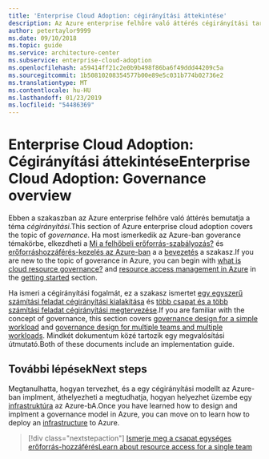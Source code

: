 ```yaml
---
title: 'Enterprise Cloud Adoption: cégirányítási áttekintése'
description: Az Azure enterprise felhőre való áttérés cégirányítási tartalmának áttekintése
author: petertaylor9999
ms.date: 09/10/2018
ms.topic: guide
ms.service: architecture-center
ms.subservice: enterprise-cloud-adoption
ms.openlocfilehash: a59414ff21c2e0b9b498f86ba6f49ddd44209c5a
ms.sourcegitcommit: 1b50810208354577b00e89e5c031b774b02736e2
ms.translationtype: MT
ms.contentlocale: hu-HU
ms.lasthandoff: 01/23/2019
ms.locfileid: "54486369"
---
```

# <a name="enterprise-cloud-adoption-governance-overview"></a><span data-ttu-id="77094-103">Enterprise Cloud Adoption: Cégirányítási áttekintése</span><span class="sxs-lookup"><span data-stu-id="77094-103">Enterprise Cloud Adoption: Governance overview</span></span>

<span data-ttu-id="77094-104">Ebben a szakaszban az Azure enterprise felhőre való áttérés bemutatja a téma *cégirányítási*.</span><span class="sxs-lookup"><span data-stu-id="77094-104">This section of Azure enterprise cloud adoption covers the topic of *governance*.</span></span> <span data-ttu-id="77094-105">Ha most ismerkedik az Azure-ban goverance témakörbe, elkezdheti a [Mi a felhőbeli erőforrás-szabályozás?](../getting-started/what-is-governance.md) és [erőforráshozzáférés-kezelés az Azure-ban](../getting-started/azure-resource-access.md) a a [bevezetés](../getting-started/overview.md) a szakasz.</span><span class="sxs-lookup"><span data-stu-id="77094-105">If you are new to the topic of goverance in Azure, you can begin with [what is cloud resource governance?](../getting-started/what-is-governance.md) and [resource access management in Azure](../getting-started/azure-resource-access.md) in the [getting started](../getting-started/overview.md) section.</span></span>

<span data-ttu-id="77094-106">Ha ismeri a cégirányítási fogalmát, ez a szakasz ismertet [egy egyszerű számítási feladat cégirányítási kialakítása](governance-single-team.md) és [több csapat és a több számítási feladat cégirányítási megtervezése](governance-multiple-teams.md).</span><span class="sxs-lookup"><span data-stu-id="77094-106">If you are familiar with the concept of governance, this section covers [governance design for a simple workload](governance-single-team.md) and [governance design for multiple teams and multiple workloads](governance-multiple-teams.md).</span></span> <span data-ttu-id="77094-107">Mindkét dokumentum közé tartozik egy megvalósítási útmutató.</span><span class="sxs-lookup"><span data-stu-id="77094-107">Both of these documents include an implementation guide.</span></span>

## <a name="next-steps"></a><span data-ttu-id="77094-108">További lépések</span><span class="sxs-lookup"><span data-stu-id="77094-108">Next steps</span></span>

<span data-ttu-id="77094-109">Megtanulhatta, hogyan tervezhet, és a egy cégirányítási modellt az Azure-ban implment, áthelyezheti a megtudhatja, hogyan helyezhet üzembe egy [infrastruktúra](../infrastructure/basic-workload.md) az Azure-bA.</span><span class="sxs-lookup"><span data-stu-id="77094-109">Once you have learned how to design and implment a governance model in Azure, you can move on to learn how to deploy an [infrastructure](../infrastructure/basic-workload.md) to Azure.</span></span>

> [!div class="nextstepaction"]
> [<span data-ttu-id="77094-110">Ismerje meg a csapat egységes erőforrás-hozzáférés</span><span class="sxs-lookup"><span data-stu-id="77094-110">Learn about resource access for a single team</span></span>](governance-single-team.md)